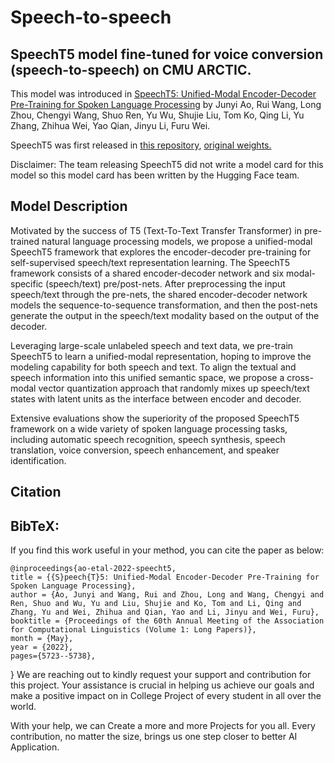 # Speech-to-speech
## SpeechT5 model fine-tuned for voice conversion (speech-to-speech) on CMU ARCTIC.

This model was introduced in <a href="https://arxiv.org/abs/2110.07205">SpeechT5: Unified-Modal Encoder-Decoder Pre-Training for Spoken Language Processing</a> by Junyi Ao, Rui Wang, Long Zhou, Chengyi Wang, Shuo Ren, Yu Wu, Shujie Liu, Tom Ko, Qing Li, Yu Zhang, Zhihua Wei, Yao Qian, Jinyu Li, Furu Wei.

SpeechT5 was first released in <a href="https://github.com/microsoft/SpeechT5/">this repository</a>, <a href="https://huggingface.co/mechanicalsea/speecht5-vc">original weights.</a>

Disclaimer: The team releasing SpeechT5 did not write a model card for this model so this model card has been written by the Hugging Face team.
## Model Description
Motivated by the success of T5 (Text-To-Text Transfer Transformer) in pre-trained natural language processing models, we propose a unified-modal SpeechT5 framework that explores the encoder-decoder pre-training for self-supervised speech/text representation learning. The SpeechT5 framework consists of a shared encoder-decoder network and six modal-specific (speech/text) pre/post-nets. After preprocessing the input speech/text through the pre-nets, the shared encoder-decoder network models the sequence-to-sequence transformation, and then the post-nets generate the output in the speech/text modality based on the output of the decoder.

Leveraging large-scale unlabeled speech and text data, we pre-train SpeechT5 to learn a unified-modal representation, hoping to improve the modeling capability for both speech and text. To align the textual and speech information into this unified semantic space, we propose a cross-modal vector quantization approach that randomly mixes up speech/text states with latent units as the interface between encoder and decoder.

Extensive evaluations show the superiority of the proposed SpeechT5 framework on a wide variety of spoken language processing tasks, including automatic speech recognition, speech synthesis, speech translation, voice conversion, speech enhancement, and speaker identification.

## Citation
## BibTeX:
If you find this work useful in your method, you can cite the paper as below:

    @inproceedings{ao-etal-2022-speecht5,
    title = {{S}peech{T}5: Unified-Modal Encoder-Decoder Pre-Training for Spoken Language Processing},
    author = {Ao, Junyi and Wang, Rui and Zhou, Long and Wang, Chengyi and Ren, Shuo and Wu, Yu and Liu, Shujie and Ko, Tom and Li, Qing and Zhang, Yu and Wei, Zhihua and Qian, Yao and Li, Jinyu and Wei, Furu},
    booktitle = {Proceedings of the 60th Annual Meeting of the Association for Computational Linguistics (Volume 1: Long Papers)},
    month = {May},
    year = {2022},
    pages={5723--5738},
}
We are reaching out to kindly request your support and contribution for this project. Your assistance is crucial in helping us achieve our goals and make a positive impact on in College Project of every student in all over the world.

With your help, we can Create a more and more Projects for you all. Every contribution, no matter the size, brings us one step closer to better AI Application.


